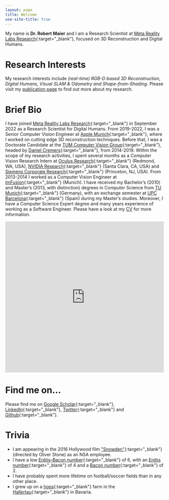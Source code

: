 ```yaml
---
layout: page
title: Welcome
use-site-title: true
---
```


My name is **Dr. Robert Maier** and I am a Research Scientist at [Meta Reality Labs Research](https://tech.fb.com/ar-vr/){:target="_blank"}, focused on 3D Reconstruction and Digital Humans.

# Research Interests
My research interests include *(real-time) RGB-D based 3D Reconstruction, Digital Humans, Visual SLAM & Odometry and Shape-from-Shading*. Please visit my [publication page](http://www.rmaier.net/publications/) to find out more about my research.

# Brief Bio
I have joined [Meta Reality Labs Research](https://tech.fb.com/ar-vr/){:target="_blank"} in September 2022 as a Research Scientist for Digital Humans. From 2019-2022, I was a Senior Computer Vision Engineer at [Apple Munich](https://www.apple.com/){:target="_blank"}, where I worked on cutting edge 3D reconstruction techniques. Before that, I was a Doctorate Candidate at the [TUM Computer Vision Group](http://vision.in.tum.de/){:target="_blank"}, headed by [Daniel Cremers](https://vision.in.tum.de/members/cremers){:target="_blank"}, from 2014-2019. Within the scope of my research activities, I spent several months as a Computer Vision Research Intern at [Oculus Research](https://www.oculus.com/research/){:target="_blank"} (Redmond, WA, USA), [NVIDIA Research](https://research.nvidia.com/){:target="_blank"} (Santa Clara, CA, USA) and [Siemens Corporate Research](http://www.usa.siemens.com/en/about_us/research/home.htm){:target="_blank"} (Princeton, NJ, USA). From 2013-2014 I worked as a Computer Vision Engineer at [ImFusion](http://www.imfusion.de/){:target="_blank"} (Munich).
I have received my Bachelor’s (2010) and Master’s (2013, with distinction) degrees in Computer Science from [TU Munich](https://www.tum.de){:target="_blank"} (Germany), with an exchange semester at [UPC Barcelona](http://www.upc.edu/){:target="_blank"} (Spain) during my Master’s studies. Moreover, I have a Computer Science Expert degree and many years experience of working as a Software Engineer. Please have a look at my [CV](http://www.rmaier.net/cv/) for more information.

<div class="sketchfab-embed-wrapper" style="width:100%; text-align:center">
<iframe style="width:100%; height:480px" src="https://sketchfab.com/models/80261d76f34e47ff96b9201f268ebbdd/embed" frameborder="0" allow="autoplay; fullscreen; vr" mozallowfullscreen="true" webkitallowfullscreen="true"></iframe>
</div>

# Find me on…
Please find me on [Google Scholar](https://scholar.google.de/citations?user=JoLgWjkAAAAJ){:target="_blank"}, [LinkedIn](https://www.linkedin.com/in/robertmaier7){:target="_blank"}, [Twitter](http://twitter.com/robertmaier){:target="_blank"} and [Github](http://github.com/robmaier/){:target="_blank"}.

# Trivia
* I am appearing in the 2016 Hollywood film ["Snowden"](http://www.imdb.com/title/tt3774114/){:target="_blank"} (directed by Oliver Stone) as an NSA employee.
* I have a low [Erdös–Bacon number](https://en.wikipedia.org/wiki/Erd%C5%91s%E2%80%93Bacon_number){:target="_blank"} of 6, with an [Erdös number](https://en.wikipedia.org/wiki/Erd%C5%91s_number){:target="_blank"} of 4 and a [Bacon number](https://en.wikipedia.org/wiki/Six_Degrees_of_Kevin_Bacon#Bacon_numbers){:target="_blank"} of 2.
* I have probably spent more lifetime on football/soccer fields than in any other place.
* I grew up on a [hops](https://en.wikipedia.org/wiki/Hops){:target="_blank"} farm in the [Hallertau](https://en.wikipedia.org/wiki/Hallertau){:target="_blank"} in Bavaria.
